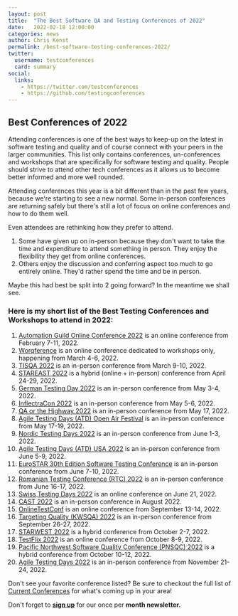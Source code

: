 ```yaml
---
layout: post
title:  "The Best Software QA and Testing Conferences of 2022"
date:   2022-02-18 12:00:00
categories: news
author: Chris Kenst
permalink: /best-software-testing-conferences-2022/
twitter:
  username: testconferences
  card: summary
social:
  links:
    - https://twitter.com/testconferences
    - https://github.com/testingconferences
---
```


## Best Conferences of 2022

Attending conferences is one of the best ways to keep-up on the latest in software testing and quality and of course connect with your peers in the larger communities. This list only contains conferences, un-conferences and workshops that are specifically for software testing and quality. People should strive to attend other tech conferences as it allows us to become better informed and more well rounded.

Attending conferences this year is a bit different than in the past few years, because we're starting to see a new normal. Some in-person conferences are returning safely but there's still a lot of focus on online conferences and how to do them well.

Even attendees are rethinking how they prefer to attend. 

1. Some have given up on in-person because they don't want to take the time and expenditure to attend something in person. They enjoy the flexibility they get from online conferences.
2. Others enjoy the discussion and conferring aspect too much to go entirely online. They'd rather spend the time and be in person. 

Maybe this had best be split into 2 going forward? In the meantime we shall see.

### Here is my short list of the Best Testing Conferences and Workshops to attend in 2022:



1. [Automation Guild Online Conference 2022](https://guildconferences.com/ag-2022/?utm_source=testingconferences) is an online conference from February 7-11, 2022.
2. [Worqference](https://thetesttribe.com/worqference?utm_source=testingconferences) is an online conference dedicated to workshops only, happening from March 4-6, 2022. 
3. [TISQA 2022](http://tisqa.org/?utm?utm_source=testingconferences) is an in-person conference from March 9-10, 2022. 
4. [STAREAST 2022](https://stareast.techwell.com/?utm_source=testingconferences) is a hybrid (online + in-person) conference from April 24-29, 2022. 
5. [German Testing Day 2022](https://www.germantestingday.info/german-testing-day-2022/?utm_source=testingconferences) is an in-person conference from May 3-4, 2022. 
6. [InflectraCon 2022](https://www.inflectracon.com/?utm_source=testingconferences) is an in-person conference from May 5-6, 2022. 
7. [QA or the Highway 2022](https://www.qaorthehighway.com/?utm_source=testingconferences) is an in-person conference from May 17, 2022. 
8. [Agile Testing Days (ATD) Open Air Festival](https://openair.agiletestingdays.com?utm_source=testingconferences) is an in-person conference from May 17-19, 2022. 
9. [Nordic Testing Days 2022](https://nordictestingdays.eu/?utm_source=testingconferences) is an in-person conference from June 1-3, 2022.
10. [Agile Testing Days (ATD) USA 2022](https://agiletestingdays.us/?utm_source=testingconferences) is an in-person conference from June 5-9, 2022. 
11. [EuroSTAR 30th Edition Software Testing Conference](https://conference.eurostarsoftwaretesting.com/?utm_source=testingconferences) is an in-person conference from June 7-10, 2022. 
12. [Romanian Testing Conference (RTC) 2022](https://www.romaniatesting.ro?utm_source=testingconferences) is an in-person conference from June 16-17, 2022.
13. [Swiss Testing Days 2022](https://swisstestingday.ch/?utm_source=testingconferences) is an online conference on June 21, 2022.
14. [CAST 2022](https://www.associationforsoftwaretesting.com?utm_source=testingconferences) is an in-person conference in August 2022. 
15. [OnlineTestConf](https://www.onlinetestconf.com/?utm_source=testingconferences) is an online conference from September 13-14, 2022.
16. [Targeting Quality (KWSQA) 2022](https://kwsqa.org/tq2022/?utm_source=testingconferences) is an in-person conference from September 26-27, 2022. 
17. [STARWEST 2022](https://starwest.techwell.com/?utm_source=testingconferences) is a hybrid conference from October 2-7, 2022. 
18. [TestFlix 2022](https://thetesttribe.com/testflix-2022/?utm_source=testingconferences) is an online conference from October 8-9, 2022. 
19. [Pacific Northwest Software Quality Conference (PNSQC) 2022](http://www.pnsqc.org/?utm_source=testingconferences) is a hybrid conference from October 10-12, 2022.
20. [Agile Testing Days 2022](http://www.agiletestingdays.com/?utm_source=testingconferences) is an in-person conference from November 21-24, 2022.



Don't see your favorite conference listed? Be sure to checkout the full list of [Current Conferences](/) for what's coming up in your area!

Don't forget to **[sign up](http://eepurl.com/c4paYT)** for our once per **month newsletter.**